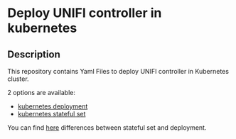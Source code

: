 # Deploy UNIFI controller in kubernetes

## Description
This repository contains Yaml Files to deploy UNIFI controller in Kubernetes cluster.

2 options are available:
- [kubernetes deployment](deployment)
- [kubernetes stateful set](statefulset)

You can find [here](https://medium.com/stakater/k8s-deployments-vs-statefulsets-vs-daemonsets-60582f0c62d4) differences between stateful set and deployment.
